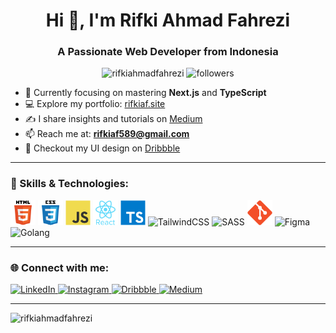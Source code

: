 <h1 align="center">Hi 👋, I'm Rifki Ahmad Fahrezi</h1>
<h3 align="center">A Passionate Web Developer from Indonesia</h3>

<p align="center">
  <img src="https://komarev.com/ghpvc/?username=rifkiahmadfahrezi&label=Profile%20views&color=0e75b6&style=flat" alt="rifkiahmadfahrezi" />
  <img src="https://img.shields.io/github/followers/rifkiahmadfahrezi?label=Followers&style=social" alt="followers">
</p>

- 🌱 Currently focusing on mastering **Next.js** and **TypeScript**  
- 💻 Explore my portfolio: [rifkiaf.site](https://rifkiaf.site)  
- ✍️ I share insights and tutorials on [Medium](https://rifkiaf.medium.com/)  
- 📫 Reach me at: **rifkiaf589@gmail.com**  
- 🎨 Checkout my UI design on [Dribbble](https://dribbble.com/rifkiaf30)


---

<h3 align="left">🚀 Skills & Technologies:</h3>
<p align="left">
  <img src="https://raw.githubusercontent.com/devicons/devicon/master/icons/html5/html5-original-wordmark.svg" alt="HTML5" width="40" height="40"/> 
  <img src="https://raw.githubusercontent.com/devicons/devicon/master/icons/css3/css3-original-wordmark.svg" alt="CSS3" width="40" height="40"/>
  <img src="https://raw.githubusercontent.com/devicons/devicon/master/icons/javascript/javascript-original.svg" alt="JavaScript" width="40" height="40"/>
  <img src="https://raw.githubusercontent.com/devicons/devicon/master/icons/react/react-original-wordmark.svg" alt="React" width="40" height="40"/> 
  <img src="https://raw.githubusercontent.com/devicons/devicon/master/icons/typescript/typescript-original.svg" alt="TypeScript" width="40" height="40"/>
  <img src="https://www.vectorlogo.zone/logos/tailwindcss/tailwindcss-icon.svg" alt="TailwindCSS" width="40" height="40"/>
  <img src="https://www.vectorlogo.zone/logos/sass-lang/sass-lang-icon.svg" alt="SASS" width="40" height="40"/>
  <img src="https://raw.githubusercontent.com/devicons/devicon/master/icons/git/git-original.svg" alt="Git" width="40" height="40"/>
  <img src="https://www.vectorlogo.zone/logos/figma/figma-icon.svg" alt="Figma" width="40" height="40"/>
  <img src="https://go.dev/blog/go-brand/Go-Logo/SVG/Go-Logo_Blue.svg" alt="Golang" width="40" height="40"/>
</p>

---

<h3 align="left">🌐 Connect with me:</h3>
<p align="left">
  <a href="https://linkedin.com/in/rifki-ahmad-fahrezi" target="blank">
    <img src="https://raw.githubusercontent.com/rahuldkjain/github-profile-readme-generator/master/src/images/icons/Social/linked-in-alt.svg" alt="LinkedIn" width="40" height="40"/>
  </a>
  <a href="https://instagram.com/nekode.id" target="blank">
    <img src="https://raw.githubusercontent.com/rahuldkjain/github-profile-readme-generator/master/src/images/icons/Social/instagram.svg" alt="Instagram" width="40" height="40"/>
  </a>
  <a href="https://dribbble.com/rifkiaf30" target="blank">
    <img src="https://raw.githubusercontent.com/rahuldkjain/github-profile-readme-generator/master/src/images/icons/Social/dribbble.svg" alt="Dribbble" width="40" height="40"/>
  </a>
  <a href="https://medium.com/@rifkiaf" target="blank">
    <img src="https://raw.githubusercontent.com/rahuldkjain/github-profile-readme-generator/master/src/images/icons/Social/medium.svg" alt="Medium" width="40" height="40"/>
  </a>
</p>

---

<p>
  <img align="left" src="https://github-readme-stats.vercel.app/api/top-langs?username=rifkiahmadfahrezi&show_icons=true&locale=en&layout=compact&theme=radical" alt="rifkiahmadfahrezi" />
</p>
